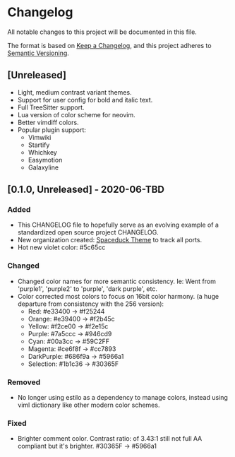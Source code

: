 # Changelog
All notable changes to this project will be documented in this file.

The format is based on [Keep a Changelog](https://keepachangelog.com/en/1.0.0/),
and this project adheres to [Semantic Versioning](https://semver.org/spec/v2.0.0.html).

## [Unreleased]
- Light, medium contrast variant themes.
- Support for user config for bold and italic text.
- Full TreeSitter support.
- Lua version of color scheme for neovim.
- Better vimdiff colors.
- Popular plugin support:
    - Vimwiki
    - Startify
    - Whichkey
    - Easymotion
    - Galaxyline


## [0.1.0, Unreleased] - 2020-06-TBD


### Added
- This CHANGELOG file to hopefully serve as an evolving example of a
  standardized open source project CHANGELOG.
- New organization created: [Spaceduck Theme](https://github.com/spaceduck-theme)
    to track all ports.
- Hot new violet color: #5c65cc

### Changed
- Changed color names for more semantic consistency.
    Ie: Went from 'purple1', 'purple2' to 'purple', 'dark purple', etc.
- Color corrected most colors to focus on 16bit color harmony.
     (a huge departure from consistency with the 256 version):
  - Red:        #e33400 -> #f25244
  - Orange:     #e39400 -> #f2b45c
  - Yellow:     #f2ce00 -> #f2e15c
  - Purple:     #7a5ccc -> #946cd9
  - Cyan:       #00a3cc -> #59C2FF
  - Magenta:    #ce6f8f -> #cc7893
  - DarkPurple: #686f9a -> #5966a1
  - Selection:  #1b1c36 -> #30365F


### Removed
- No longer using estilo as a dependency to manage colors, instead using viml dictionary like other modern color schemes.


### Fixed
- Brighter comment color. Contrast ratio: of 3.43:1 still not full AA compliant but it's brighter. #30365F -> #5966a1

<!--[Unreleased]: https://github.com/pineapplegiant/spaceduck/compare/v1.0.0...HEAD-->
